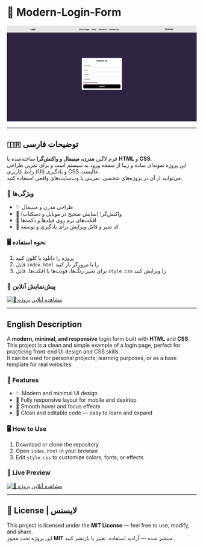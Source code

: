 # 🌟 Modern-Login-Form

![Preview](Preview.png)

---

## 🇮🇷 توضیحات فارسی

فرم لاگین **مدرن، مینیمال و واکنش‌گرا** ساخته‌شده با **HTML** و **CSS**.  
این پروژه نمونه‌ای ساده و زیبا از صفحه ورود به سیستم است و برای تمرین طراحی رابط کاربری (UI) و یادگیری CSS عالیست.  
می‌توانید از آن در پروژه‌های شخصی، تمرینی یا وب‌سایت‌های واقعی استفاده کنید.

### 🎯 ویژگی‌ها
- ✨ طراحی مدرن و مینیمال  
- 📱 واکنش‌گرا (نمایش صحیح در موبایل و دسکتاپ)  
- 🎨 افکت‌های نرم روی فیلدها و دکمه‌ها  
- 🧩 کد تمیز و قابل ویرایش برای یادگیری و توسعه  

### 🖥️ نحوه استفاده
1. پروژه را دانلود یا کلون کنید  
2. فایل `index.html` را با مرورگر باز کنید  
3. برای تغییر رنگ‌ها، فونت‌ها یا افکت‌ها، فایل `style.css` را ویرایش کنید  

### 🚀 پیش‌نمایش آنلاین   
[![🚀 مشاهده آنلاین پروژه](https://img.shields.io/badge/Live-Demo-blue?style=for-the-badge&logo=github)](https://mohammadhossein-tajrishi.github.io/Modern-Login-Form/)


---

## English Description

A **modern, minimal, and responsive** login form built with **HTML** and **CSS**.  
This project is a clean and simple example of a login page, perfect for practicing front-end UI design and CSS skills.  
It can be used for personal projects, learning purposes, or as a base template for real websites.

### 🎯 Features
- ✨ Modern and minimal UI design  
- 📱 Fully responsive layout for mobile and desktop  
- 🎨 Smooth hover and focus effects  
- 🧩 Clean and editable code — easy to learn and expand  

### 🖥️ How to Use
1. Download or clone the repository  
2. Open `index.html` in your browser  
3. Edit `style.css` to customize colors, fonts, or effects  

### 🚀 Live Preview
[![🚀 مشاهده آنلاین پروژه](https://img.shields.io/badge/Live-Demo-blue?style=for-the-badge&logo=github)](https://mohammadhossein-tajrishi.github.io/Modern-Login-Form/)



---

## 📄 License | لایسنس
This project is licensed under the **MIT License** — feel free to use, modify, and share.  
این پروژه تحت مجوز **MIT** منتشر شده — آزادید استفاده، تغییر یا بازنشر کنید.
